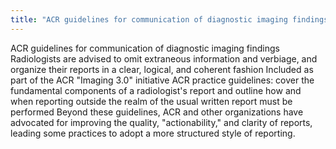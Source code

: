 ```yaml
---
title: "ACR guidelines for communication of diagnostic imaging findings basics"
---
```

ACR guidelines for communication of diagnostic imaging findings
Radiologists are advised to omit extraneous information and verbiage, and organize their reports in a clear, logical, and coherent fashion
Included as part of the ACR &quot;Imaging 3.0&quot; initiative
ACR practice guidelines: cover the fundamental components of a radiologist's report and outline how and when reporting outside the realm of the usual written report must be performed
Beyond these guidelines, ACR and other organizations have advocated for improving the quality, &quot;actionability,&quot; and clarity of reports, leading some practices to adopt a more structured style of reporting.


